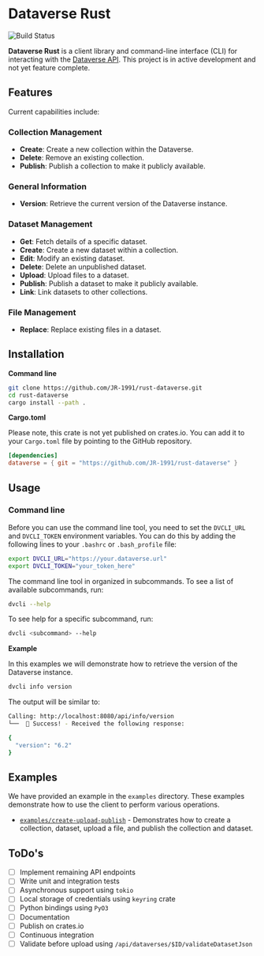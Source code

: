 # Dataverse Rust

![Build Status](https://github.com/JR-1991/rust-dataverse/actions/workflows/tests.yml/badge.svg)

**Dataverse Rust** is a client library and command-line interface (CLI) for interacting with the [Dataverse API](https://guides.dataverse.org/en/latest/api/). This project is in active development and not yet feature complete.

## Features

Current capabilities include:

### Collection Management
- **Create**: Create a new collection within the Dataverse.
- **Delete**: Remove an existing collection.
- **Publish**: Publish a collection to make it publicly available.

### General Information
- **Version**: Retrieve the current version of the Dataverse instance.

### Dataset Management
- **Get**: Fetch details of a specific dataset.
- **Create**: Create a new dataset within a collection.
- **Edit**: Modify an existing dataset.
- **Delete**: Delete an unpublished dataset.
- **Upload**: Upload files to a dataset.
- **Publish**: Publish a dataset to make it publicly available.
- **Link**: Link datasets to other collections.

### File Management
- **Replace**: Replace existing files in a dataset.

## Installation

**Command line**

```bash
git clone https://github.com/JR-1991/rust-dataverse.git
cd rust-dataverse
cargo install --path .
```

**Cargo.toml**

Please note, this crate is not yet published on crates.io. You can add it to your `Cargo.toml` file by pointing to the GitHub repository.

```toml
[dependencies]
dataverse = { git = "https://github.com/JR-1991/rust-dataverse" }
```

## Usage

### Command line

Before you can use the command line tool, you need to set the `DVCLI_URL` and `DVCLI_TOKEN` environment variables. You can do this by adding the following lines to your `.bashrc` or `.bash_profile` file:

```bash
export DVCLI_URL="https://your.dataverse.url"
export DVCLI_TOKEN="your_token_here"
```

The command line tool in organized in subcommands. To see a list of available subcommands, run:

```bash
dvcli --help
```

To see help for a specific subcommand, run:

```bash
dvcli <subcommand> --help
```

**Example**

In this examples we will demonstrate how to retrieve the version of the Dataverse instance.

```bash
dvcli info version
```

The output will be similar to:

```bash
Calling: http://localhost:8080/api/info/version
└──  🎉 Success! - Received the following response:

{
  "version": "6.2"
}
```

## Examples

We have provided an example in the `examples` directory. These examples demonstrate how to use the client to perform various operations.

* [`examples/create-upload-publish`](examples/create-upload-publish) - Demonstrates how to create a collection, dataset, upload a file, and publish the collection and dataset.

## ToDo's

- [ ] Implement remaining API endpoints
- [ ] Write unit and integration tests
- [ ] Asynchronous support using `tokio`
- [ ] Local storage of credentials using `keyring` crate
- [ ] Python bindings using `PyO3`
- [ ] Documentation
- [ ] Publish on crates.io
- [ ] Continuous integration
- [ ] Validate before upload using `/api/dataverses/$ID/validateDatasetJson`
